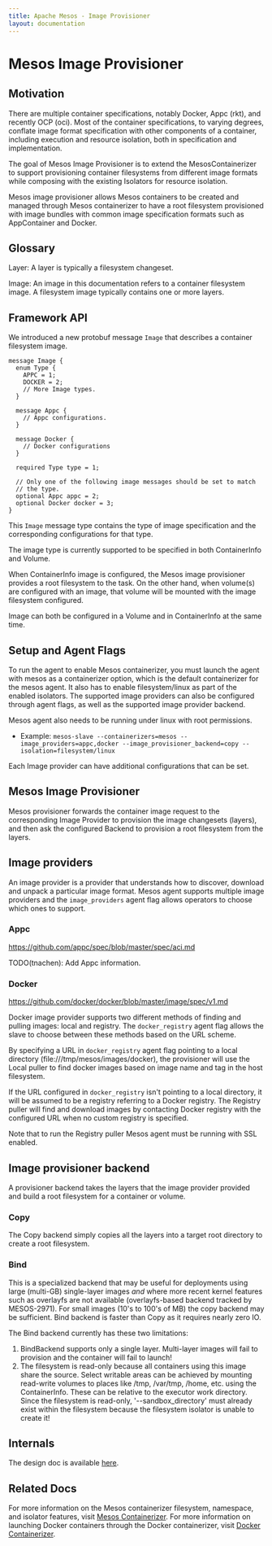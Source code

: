 ```yaml
---
title: Apache Mesos - Image Provisioner
layout: documentation
---
```


# Mesos Image Provisioner

## Motivation

There are multiple container specifications, notably Docker, Appc (rkt), and recently OCP (oci). Most of the container specifications, to varying degrees, conflate image format specification with other components of a container, including execution and resource isolation, both in specification and implementation.

The goal of Mesos Image Provisioner is to extend the MesosContainerizer to support provisioning container filesystems from different image formats while composing with the existing Isolators for resource isolation.

Mesos image provisioner allows Mesos containers to be created and managed through Mesos containerizer to have a root filesystem provisioned with image bundles with common image specification formats such as AppContainer and Docker.

## Glossary

Layer: A layer is typically a filesystem changeset.

Image: An image in this documentation refers to a container filesystem image. A filesystem image typically contains one or more layers.

## Framework API

We introduced a new protobuf message `Image` that describes a container filesystem image.

~~~{.proto}
message Image {
  enum Type {
    APPC = 1;
    DOCKER = 2;
    // More Image types.
  }

  message Appc {
    // Appc configurations.
  }

  message Docker {
    // Docker configurations
  }

  required Type type = 1;

  // Only one of the following image messages should be set to match
  // the type.
  optional Appc appc = 2;
  optional Docker docker = 3;
}
~~~

This `Image` message type contains the type of image specification and the corresponding configurations for that type.

The image type is currently supported to be specified in both ContainerInfo and Volume.

When ContainerInfo image is configured, the Mesos image provisioner provides a root filesystem to the task. On the other hand, when volume(s) are configured with an image,
that volume will be mounted with the image filesystem configured.

Image can both be configured in a Volume and in ContainerInfo at the same time.

## Setup and Agent Flags

To run the agent to enable Mesos containerizer, you must launch the agent with mesos as a containerizer option, which is the default containerizer for the mesos agent. It also has to enable filesystem/linux as part of the enabled isolators. The supported image providers can also be configured through agent flags, as well as the supported image provider backend.

Mesos agent also needs to be running under linux with root permissions.

* Example: `mesos-slave --containerizers=mesos --image_providers=appc,docker --image_provisioner_backend=copy --isolation=filesystem/linux`

Each Image provider can have additional configurations that can be set.

## Mesos Image Provisioner

Mesos provisioner forwards the container image request to the corresponding Image Provider to provision the image changesets (layers), and then ask the configured Backend to provision a root filesystem from the layers.

## Image providers

An image provider is a provider that understands how to discover, download and unpack a particular image format.
Mesos agent supports multiple image providers and the `image_providers` agent flag allows operators to choose which ones to support.

### Appc

https://github.com/appc/spec/blob/master/spec/aci.md

TODO(tnachen): Add Appc information.

### Docker

https://github.com/docker/docker/blob/master/image/spec/v1.md

Docker image provider supports two different methods of finding and pulling images: local and registry. The `docker_registry` agent flag allows the slave to choose between these methods based on the URL scheme.

By specifying a URL in `docker_registry` agent flag pointing to a local directory (file:///tmp/mesos/images/docker), the provisioner will use the Local puller to find docker images based on image name and tag in the host filesystem.

If the URL configured in `docker_registry` isn't pointing to a local directory, it will be assumed to be a registry referring to a Docker registry. The Registry puller will find and download images by contacting Docker registry with the configured URL when no custom registry is specified.

Note that to run the Registry puller Mesos agent must be running with SSL enabled.

## Image provisioner backend

A provisioner backend takes the layers that the image provider provided and build a root filesystem for a container or volume.

### Copy

The Copy backend simply copies all the layers into a target root directory to create a root filesystem.

### Bind

This is a specialized backend that may be useful for deployments using large (multi-GB) single-layer images *and* where more recent kernel features such as overlayfs are not available (overlayfs-based
backend tracked by MESOS-2971). For small images (10's to 100's of MB) the copy backend may be sufficient. Bind backend is faster than Copy as it requires nearly zero IO.

The Bind backend currently has these two limitations:
1) BindBackend supports only a single layer. Multi-layer images will fail to provision and the container will fail to launch!
2) The filesystem is read-only because all containers using this image share the source. Select writable areas can be achieved by mounting read-write volumes to places like /tmp, /var/tmp, /home, etc. using the ContainerInfo. These can be relative to the executor work directory. Since the filesystem is read-only, '--sandbox_directory' must already exist within the filesystem because the filesystem isolator is unable to create it!

## Internals

The design doc is available [here](https://docs.google.com/document/d/1Fx5TS0LytV7u5MZExQS0-g-gScX2yKCKQg9UPFzhp6U).

## Related Docs
For more information on the Mesos containerizer filesystem, namespace, and isolator features, visit [Mesos Containerizer](mesos-containerizer.md).
For more information on launching Docker containers through the Docker containerizer, visit [Docker Containerizer](docker-containerizer.md).

